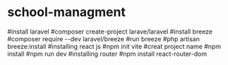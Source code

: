 # school-managment
#install laravel
#composer create-project larave/laravel
#install breeze
#composer require --dev  laravel/breeze
#run breeze
#php artisan breeze:install
#installing react js
#npm init vite
#creat project name
#npm install
#npm run dev
#installing router
#npm install react-router-dom